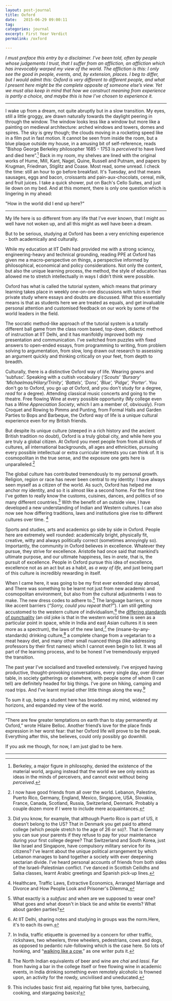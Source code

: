 ```yaml
---
layout: post-journal
title: Oxford
date:   2015-06-29 09:00:11
tag: 
categories: journal
excerpt: First Year Verdict
permalink: /oxford

---
```


*I must preface this entry by a disclaimer. I’ve been told, often by people whose judgements I trust, that I suffer from an affliction, an affliction which has irrevocably warped my view of the world. The affliction is this: I only see the good in people, events, and, by extension, places. I beg to differ, but I would admit this: Oxford is very different to different people, and what I present here might be the complete opposite of someone else’s view. Yet we must also keep in mind that how we construct meaning from experience is partly a choice, and maybe this is how I’ve chosen to experience it.*

***


I wake up from a dream, not quite abruptly but in a slow transition.  My eyes, still a little groggy, are drawn naturally towards the daylight peering in through the window. The window looks less like a window but more like a painting on medieval architecture: arched windows and towers, domes and spires. The sky is grey though; the clouds moving in a rocketing speed like in a film put in fast motion. It cannot be seen from inside the room, but a blue plaque outside my house, in a amusing bit of self-reference, reads "Bishop George Berkeley philosopher 1685 - 1753 is *perceived* to have lived and died here”.[^berkeley] Back in my room, my shelves are lined with the original works of Hume, Mill, Kant, Nagel, Quine, Russell and Putnam, and papers by Krugman, Friedman, Stiglitz and Coase. Most read, some unread. I check the time: still an hour to go before breakfast. It's Tuesday, and that means sausages, eggs and bacon, croissants and pain-aux-chocolats, cereal, milk, and fruit juices. I take a quick shower, put on Bach's Cello Suites, and just lie down on my bed. And at this moment,  there is only one question which is lingering in my ahead:

"How in the world did I end up here?"

[^berkeley]: Berkeley, a major figure in philosophy, denied the existence of the material world, arguing instead that the world we see only exists as ideas in the minds of perceivers, and cannot exist without being *perceived*. 

***

My life here is so different from any life that I've ever known, that I might as well have not woken up, and all this might as well have been a dream.

But to be serious, studying at Oxford has been a very enriching experience - both academically and culturally. 

While my education at IIT Delhi had provided me with a strong sciency, engineering-heavy and technical grounding,  reading PPE at Oxford has given me a macro-perspective on things, a perspective informed by philosophical, economical and policy considerations.  Not only the content, but also the unique learning process, the method, the style of education has allowed me to stretch intellectually in ways I didn’t think were possible.  

Oxford has what is called the tutorial system, which means that primary learning takes place in weekly one-on-one discussions with tutors in their private study where essays and doubts are discussed. What this essentially means is that as students here we are treated as equals, and get invaluable personal attention and customised feedback on our work by some of the world leaders in the field.

The socratic method-like approach of the tutorial system is a totally different ball game from the class room based, top-down, didactic method of instruction at IIT Delhi, and it has manifoldly improved both my presentation and communication.  I’ve switched from puzzles with fixed answers to open-ended essays, from programming to writing, from problem solving to argumentation, from slow, long drawn out research to assessing an argument quickly and thinking critically on your feet, from depth to breadth.  

Culturally, there is a distinctive Oxford way of life. Wearing gowns and ‘subfusc’. Speaking with a cultish vocabulary (*‘Scouts’ ‘Bursary’ ‘Michaelmas/Hilary/Trinity’, ‘Battels’, ‘Dons’, ‘Blue’, ‘Pidge’, ‘Porter’*. You don't go to Oxford, you go *up at* Oxford, and you don't study for a degree, *read* for a degree). Attending classical music concerts and going to the theatre. Free flowing Wine at every possible opportunity (My college even has a *Wine Appreciation Society*, which I am a member of, obviously). From Croquet and Rowing to Pimms and Punting, from Formal Halls and Garden Parties to Bops and Barbeque, the Oxford way of life is a unique cultural experience even for my British friends. 

But despite its unique culture (steeped in a rich history and the ancient British tradition no doubt), Oxford is a truly global city, and while here you are truly a global citizen. At Oxford you meet people from from all kinds of cultures, all international backgrounds, all ages and ethnicities, pursuing every possible intellectual or extra curricular interests you can think of. It is cosmopolitan in the true sense, and the exposure one gets here is unparalleled.[^friends]

[^friends]: I now have good friends from all over the world. Lebanon, Palestine, Puerto Rico, Germany, England, Mexico, Singapore, USA, Slovakia, France, Canada, Scotland, Russia, Switzerland, Denmark. Probably a couple dozen more if I were to include mere acquaintances.


The global culture has contributed tremendously to my personal growth.  Religion, region or race has never been central to my identity: I have always seen myself as a citizen of the world. As such, Oxford has helped me anchor my identity, and so it is almost like a second home.  For the first time I’ve gotten to really know the customs, cuisines, dances, and politics of so many different countries.[^cosmopolitan] With the benefit of an outside view, I have developed a new understanding of Indian and Western cultures. I can also now see how differing traditions, laws and institutions give rise to different cultures over time. [^institutions]

[^institutions]: Healthcare, Traffic Laws, Extractive Economics, Arranged Marriage and Divorce and How People Look and Prisoner's Dilemma, 


[^cosmopolitan]: Did you know, for example, that although Puerto Rico is part of US, it doesn’t belong to the US? That in Denmark you get paid to attend college (which people stretch to the age of 26 or so)?.  That in Germany you can sue your parents if they refuse to pay for your maintenance during your first college degree? That Switzerland and South Korea, just like Israel and Singapore, have compulsory military service for its citizens? I’ve learnt about the unique political arrangement by which Lebanon manages to band together a society with ever deepening sectarian divide. I’ve heard personal accounts of friends from both sides of the Israeli-Palestinian conflict. I’ve danced in Scottish Ceilidhs and Salsa classes, learnt Arabic greetings and Spanish pick-up lines.

Sports and studies, arts and academics go side by side in Oxford. People here are extremely well rounded: academically bright, physically fit, creative, witty and always politically correct (sometimes  annoyingly so). Importantly, the community in Oxford believes in excellence. Whatever they pursue, they strive for excellence. Aristotle had once said that mankind’s ultimate purpose, and our ultimate happiness, lies in *arete*, that is, the pursuit of excellence. People in Oxford pursue this idea of excellence, excellence not as an act but as a habit, as *a way of life*, and just being part of this culture is incredibly rewarding in itself. 

When I came here, it was going to be my first ever extended stay abroad, and  There was something to be learnt not just from new academic and cosmopolitan environment, but also from the cultural adjustments I was to make. The new dress codes to adhere to.[^subfusc] The language barriers, or more like accent barriers (*“Sorry, could you repeat that?”*). I am still getting accustomed to the western culture of individualism,[^individualism] the [differing standards of punctuality](http://www.businessinsider.com/how-different-cultures-understand-time-2014-5?IR=T) (an old joke is that in the western world time is seen as a particular point in space, while in India and east Asian cultures it is seen more as a spectrum), the laws of the new land,[^laws] the (insane-by-any-standards) drinking culture,[^drinking] a complete change from a vegetarian to a meat heavy diet, and many other small nuanced things (like addressing professors by their first names) which I cannot even begin to list. It was all part of the learning process, and to be honest I’ve tremendously enjoyed the transition.

[^individualism]: At IIT Delhi, sharing notes and studying in groups was the norm.Here, it's to each its own.

[^subfusc]: What exactly is a *subfusc* and when are we supposed to wear one? What goes and what doesn't in black tie and white tie events? What about garden parties?

[^laws]: In India, traffic etiquette  is governed by a concern for other traffic, rickshaws, two wheelers, three wheelers, pedestrians, cows and dogs, as opposed to pedantic rule-following which is the case here.  So lots of honking, and “[walking like a cow](http://www.economist.com/whichmba/mba-diary-walk-cow),” as one writer puts it.

[^drinking]: The North Indian equivalents of beer and wine are *chai* and *lassi*.  Far from having a bar in the college itself or free flowing wine in academic events, in India drinking something even remotely alcoholic is frowned upon, an activity for the rowdy, uncivilised and uneducated. 

The past year I’ve socialised and travelled extensively.  I’ve enjoyed having productive, thought-provoking conversations, every single day, over dinner table, in society gatherings or elsewhere, with people some of whom (I can tell) are definitely headed for big things. I’ve gone on hiking, camping and road trips. And I’ve learnt myriad other little things along the way.[^learnt]

[^learnt]: This includes basic first aid, repairing flat bike tyres, barbecuing, cooking, and stargazing basics!

To sum it up, being a student here has broadened my mind, widened my horizons, and expanded my view of the world. 

***

“There are few greater temptations on earth than to stay permanently at Oxford,” wrote Hilaire Belloc. Another friend’s love for the place finds expression in her worst fear: that her Oxford life will prove to be the peak. Everything after this, she believes, could only possibly go downhill. 

If you ask me though, for now, I am just glad to be here. 

***
